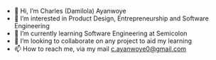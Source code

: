 - 👋 Hi, I’m Charles (Damilola) Ayanwoye
- 👀 I’m interested in Product Design, Entrepreneurship and Software Engineering
- 🌱 I’m currently learning Software Engineering at Semicolon
- 💞️ I’m looking to collaborate on any project to aid my learning
- 📫 How to reach me, via my mail c.ayanwoye0@gmail.com

<!---
damicharles/damicharles is a ✨ special ✨ repository because its `README.md` (this file) appears on your GitHub profile.
You can click the Preview link to take a look at your changes.
--->
